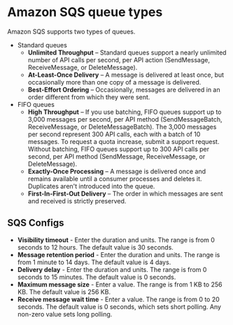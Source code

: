 # Amazon SQS queue types
Amazon SQS supports two types of queues.  
- Standard queues
  - __Unlimited Throughput__ – Standard queues support a nearly unlimited number of API calls per second, per API action (SendMessage, ReceiveMessage, or DeleteMessage).
  - __At-Least-Once Delivery__ – A message is delivered at least once, but occasionally more than one copy of a message is delivered.
  - __Best-Effort Ordering__ – Occasionally, messages are delivered in an order different from which they were sent.
- FIFO queues
  - __High Throughput__ – If you use batching, FIFO queues support up to 3,000 messages per second, per API method (SendMessageBatch, ReceiveMessage, or DeleteMessageBatch).
      The 3,000 messages per second represent 300 API calls, each with a batch of 10 messages. To request a quota increase, submit a support request. Without batching, FIFO queues support up to 300 API calls per second, per API method (SendMessage, ReceiveMessage, or DeleteMessage).
  - __Exactly-Once Processing__ – A message is delivered once and remains available until a consumer processes and deletes it. Duplicates aren't introduced into the queue.
  - __First-In-First-Out Delivery__ – The order in which messages are sent and received is strictly preserved.
## SQS Configs
- __Visibility timeout__ - Enter the duration and units. The range is from 0 seconds to 12 hours. The default value is 30 seconds.
- __Message retention period__ - Enter the duration and units. The range is from 1 minute to 14 days. The default value is 4 days.
- __Delivery delay__ - Enter the duration and units. The range is from 0 seconds to 15 minutes. The default value is 0 seconds.
- __Maximum message size__ - Enter a value. The range is from 1 KB to 256 KB. The default value is 256 KB.
- __Receive message wait time__ - Enter a value. The range is from 0 to 20 seconds. The default value is 0 seconds, which sets short polling. Any non-zero value sets long polling.
